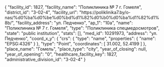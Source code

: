 {
    "facility_id": 1827,
    "facility_name": "Поликлиника № 7 г. Гомеля",
    "district_id": "3-02-4",
    "facility_url": "https:\/\/poliklinika7.by\/o-nas\/%d0%ba%d0%be%d0%bd%d1%82%d0%b0%d0%ba%d1%82%d1%8b\/",
    "facility_address": "ул. Педченко",
    "ap_1": "10а",
    "name": "Поликлиника № 7 г. Гомеля",
    "type": "Поликлиника спецмедосмотров",
    "state": "public institution",
    "stats": [],
    "med_id": 10291973,
    "address": "ул. Педченко",
    "coord_x_y": {
        "crs": {
            "type": "name",
            "properties": {
                "name": "EPSG:4326"
            }
        },
        "type": "Point",
        "coordinates": [
            31.002,
            52.4199
        ]
    },
    "place_name": "Гомель",
    "place_type": "city",
    "year_of_closing": null,
    "year_of_opening": "0",
    "healthcare_facility_key": 1827,
    "administrative_division_id": "3-02-4"
}